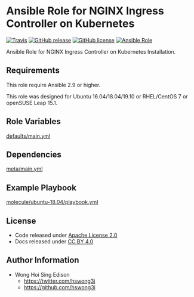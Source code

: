 # Ansible Role for NGINX Ingress Controller on Kubernetes

[![Travis](https://img.shields.io/travis/alvistack/ansible-role-kubernetes-ingress-nginx.svg)](https://travis-ci.org/alvistack/ansible-role-kubernetes-ingress-nginx)
[![GitHub release](https://img.shields.io/github/release/alvistack/ansible-role-kubernetes-ingress-nginx.svg)](https://github.com/alvistack/ansible-role-kubernetes-ingress-nginx)
[![GitHub license](https://img.shields.io/github/license/alvistack/ansible-role-kubernetes-ingress-nginx.svg)](https://github.com/alvistack/ansible-role-kubernetes-ingress-nginx/blob/master/LICENSE)
[![Ansible Role](https://img.shields.io/badge/galaxy-alvistack.kubernetes_ingress_nginx-blue.svg)](https://galaxy.ansible.com/alvistack/kubernetes_ingress_nginx)

Ansible Role for NGINX Ingress Controller on Kubernetes Installation.

## Requirements

This role require Ansible 2.9 or higher.

This role was designed for Ubuntu 16.04/18.04/19.10 or RHEL/CentOS 7 or openSUSE Leap 15.1.

## Role Variables

[defaults/main.yml](defaults/main.yml)

## Dependencies

[meta/main.yml](meta/main.yml)

## Example Playbook

[molecule/ubuntu-18.04/playbook.yml](molecule/ubuntu-18.04/playbook.yml)

## License

  - Code released under [Apache License 2.0](LICENSE)
  - Docs released under [CC BY 4.0](http://creativecommons.org/licenses/by/4.0/)

## Author Information

  - Wong Hoi Sing Edison
      - <https://twitter.com/hswong3i>
      - <https://github.com/hswong3i>
